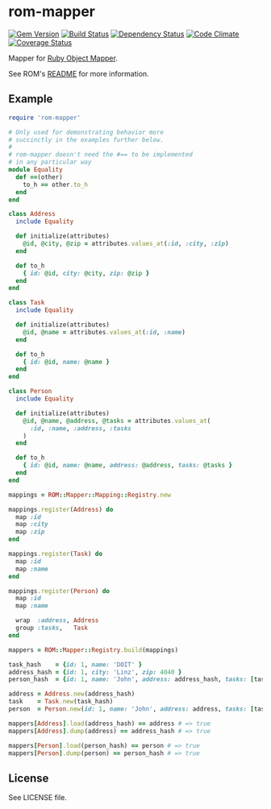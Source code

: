 # rom-mapper

[![Gem Version](https://badge.fury.io/rb/rom-mapper.png)][gem]
[![Build Status](https://travis-ci.org/rom-rb/rom-mapper.png?branch=master)][travis]
[![Dependency Status](https://gemnasium.com/rom-rb/rom-mapper.png)][gemnasium]
[![Code Climate](https://codeclimate.com/github/rom-rb/rom-mapper.png)][codeclimate]
[![Coverage Status](https://coveralls.io/repos/rom-rb/rom-mapper/badge.png?branch=master)][coveralls]

[gem]: https://rubygems.org/gems/rom-mapper
[travis]: https://travis-ci.org/rom-rb/rom-mapper
[gemnasium]: https://gemnasium.com/rom-rb/rom-mapper
[codeclimate]: https://codeclimate.com/github/rom-rb/rom-mapper
[coveralls]: https://coveralls.io/r/rom-rb/rom-mapper

Mapper for [Ruby Object Mapper](http://rom-rb.org).

See ROM's [README](https://github.com/rom-rb/rom) for more information.

## Example

```ruby
require 'rom-mapper'

# Only used for demonstrating behavior more
# succinctly in the examples further below.
#
# rom-mapper doesn't need the #== to be implemented
# in any particular way
module Equality
  def ==(other)
    to_h == other.to_h
  end
end

class Address
  include Equality

  def initialize(attributes)
    @id, @city, @zip = attributes.values_at(:id, :city, :zip)
  end

  def to_h
    { id: @id, city: @city, zip: @zip }
  end
end

class Task
  include Equality

  def initialize(attributes)
    @id, @name = attributes.values_at(:id, :name)
  end

  def to_h
    { id: @id, name: @name }
  end
end

class Person
  include Equality

  def initialize(attributes)
    @id, @name, @address, @tasks = attributes.values_at(
      :id, :name, :address, :tasks
    )
  end

  def to_h
    { id: @id, name: @name, address: @address, tasks: @tasks }
  end
end

mappings = ROM::Mapper::Mapping::Registry.new

mappings.register(Address) do
  map :id
  map :city
  map :zip
end

mappings.register(Task) do
  map :id
  map :name
end

mappings.register(Person) do
  map :id
  map :name

  wrap  :address, Address
  group :tasks,   Task
end

mappers = ROM::Mapper::Registry.build(mappings)

task_hash    = {id: 1, name: 'DOIT' }
address_hash = {id: 1, city: 'Linz', zip: 4040 }
person_hash  = {id: 1, name: 'John', address: address_hash, tasks: [task_hash] }

address = Address.new(address_hash)
task    = Task.new(task_hash)
person  = Person.new(id: 1, name: 'John', address: address, tasks: [task])

mappers[Address].load(address_hash) == address # => true
mappers[Address].dump(address) == address_hash # => true

mappers[Person].load(person_hash) == person # => true
mappers[Person].dump(person) == person_hash # => true
```
## License

See LICENSE file.
